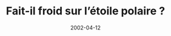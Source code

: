 ---
layout: article
title: Fait-il froid sur l’étoile polaire ?
authors: [Hector D’Ysciple]
date: 2002-04-12
duplicate: 1030
---
